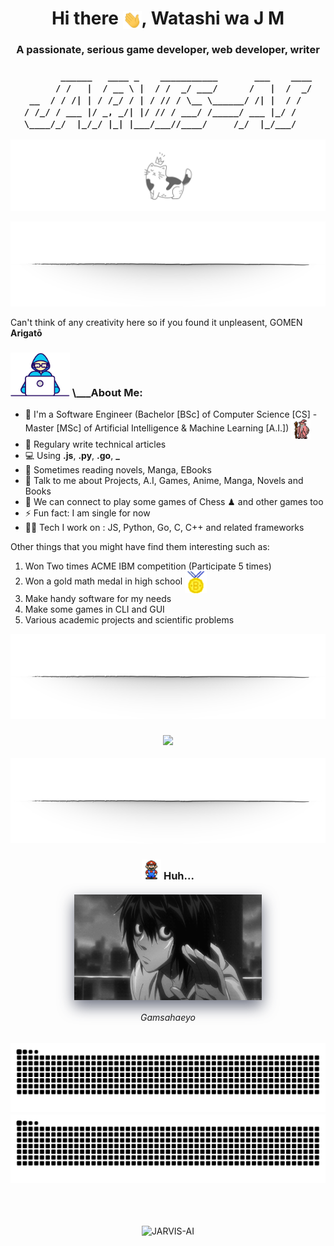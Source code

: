 <h1 align="center">Hi there <img src="https://raw.githubusercontent.com/JARVIS-AI/img-storageprojects/master/Profile-GIF/Hi.gif" width="30" style="vertical-align:middle">, Watashi wa J M</h3>
<h3 align="center">A passionate, serious game developer, web developer, writer</h3>

<h3 align="center"> 

```ascii
       ______   ____ _    ___________       ___    ____
      / /   |  / __ \ |  / /  _/ ___/      /   |  /  _/
 __  / / /| | / /_/ / | / // / \__ \______/ /| |  / /  
/ /_/ / ___ |/ _, _/| |/ // / ___/ /_____/ ___ |_/ /   
\____/_/  |_/_/ |_| |___/___//____/     /_/  |_/___/   

```
</h3>

<p align="center">
       <img src="https://raw.githubusercontent.com/JARVIS-AI/img-storageprojects/master/Profile-GIF/doodle.svg">
</p>

<img src="https://raw.githubusercontent.com/JARVIS-AI/img-storageprojects/master/Profile-GIF/steam_div.png">

Can't think of any creativity here so if you found it unpleasent, GOMEN **Arigatō**

### <img src="https://raw.githubusercontent.com/JARVIS-AI/img-storageprojects/master/Profile-GIF/Developer.gif" width="95"> \\___About Me:

- 🏦 I'm a Software Engineer (Bachelor [BSc] of Computer Science [CS] - Master [MSc] of Artificial Intelligence & Machine Learning [A.I.])
      <img src="https://raw.githubusercontent.com/JARVIS-AI/img-storageprojects/master/Profile-GIF/gandalf_parrot.gif" width="31" style="vertical-align:middle">
- 📝 Regulary write technical articles
- 💻 Using **.js**, **.py**, **.go**, **_**
- 📖 Sometimes reading novels, Manga, EBooks
- 💬 Talk to me about Projects, A.I, Games, Anime, Manga, Novels and Books
- 👯 We can connect to play some games of Chess ♟ and other games too
- ⚡ Fun fact: I am single for now
- 🧑‍💻 Tech I work on : JS, Python, Go, C, C++ and related frameworks

Other things that you might have find them interesting such as: 
1. Won Two times ACME IBM competition (Participate 5 times)
2. Won a gold math medal in high school <img src="https://raw.githubusercontent.com/JARVIS-AI/img-storageprojects/master/Profile-GIF/Medal.gif" width="35" style="vertical-align:middle">
3. Make handy software for my needs
4. Make some games in CLI and GUI
5. Various academic projects and scientific problems

<img src="https://raw.githubusercontent.com/JARVIS-AI/img-storageprojects/master/Profile-GIF/steam_div.png">

<!--
<h3 align="center">
       <img src="https://spotify-gh-page.vercel.app/now-playing">
</h3>-->

<h3 align="center">
       <img src="https://spotify-github-profile.vercel.app/api/view?uid=jarvis-ai&cover_image=true&theme=default&bar_color=2dff2d" style="filter: <!--drop-shadow(0px 22px 25px #222222a6);--> drop-shadow(0px -20px 7px #222222a6);">
</h3>

<img src="https://raw.githubusercontent.com/JARVIS-AI/img-storageprojects/master/Profile-GIF/steam_div.png">

<h3 align="center"><img src="https://raw.githubusercontent.com/JARVIS-AI/img-storageprojects/master/Profile-GIF/Mario_Hello_Big.gif" width="31"> Huh...</br></br>
       <img src="https://raw.githubusercontent.com/JARVIS-AI/img-storageprojects/master/Profile-GIF/L.gif" style="max-width:100%;filter: drop-shadow(0px 10px 0.75rem #1b2139a3);" width="300" align="middle">
</h3>

<h6 align="center">Gamsahaeyo</h6>

<h3 align="center">
       <img src="https://raw.githubusercontent.com/JARVIS-AI/JARVIS-AI/output/github-contribution-grid-snake-dark.svg#gh-dark-mode-only">
       <img src="https://raw.githubusercontent.com/JARVIS-AI/JARVIS-AI/output/github-contribution-grid-snake.svg#gh-light-mode-only">
</h3>

</br></br>
<p align="center"> <img src="https://komarev.com/ghpvc/?username=JARVIS-AI&label=Profile%20views&color=0e75b6&style=flat" alt="JARVIS-AI" /> </p>
